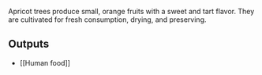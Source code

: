 Apricot trees produce small, orange fruits with a sweet and tart flavor. They are cultivated for fresh consumption, drying, and preserving.

## Outputs
- [[Human food]]